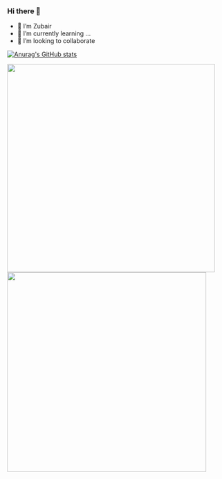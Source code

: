 ### Hi there 👋

- 🔭 I’m Zubair
- 🌱 I’m currently learning ...
- 👯 I’m looking to collaborate 

[![Anurag's GitHub stats](https://github-readme-stats.vercel.app/api?username=user2695)](https://github.com/anuraghazra/github-readme-stats)

<img width="480em" src="https://github-readme-stats.vercel.app/api/top-langs/?username=user2695&layout=compact&custom_title=Most used languages by LOCs">
<img width="460em"/>
<img width="460em" src="https://github-readme-streak-stats.herokuapp.com/?user=user2695&include_all_commits=true&hide_border=false"/>

